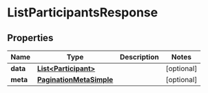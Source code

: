 # ListParticipantsResponse

## Properties
Name | Type | Description | Notes
------------ | ------------- | ------------- | -------------
**data** | [**List&lt;Participant&gt;**](Participant.md) |  |  [optional]
**meta** | [**PaginationMetaSimple**](PaginationMetaSimple.md) |  |  [optional]
